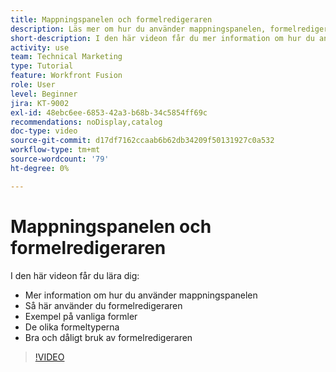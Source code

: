 ```yaml
---
title: Mappningspanelen och formelredigeraren
description: Läs mer om hur du använder mappningspanelen, formelredigeraren och vanliga formelexempel i  [!DNL Adobe Workfront Fusion].
short-description: I den här videon får du mer information om hur du använder mappningspanelen och hur du använder formelredigeraren.
activity: use
team: Technical Marketing
type: Tutorial
feature: Workfront Fusion
role: User
level: Beginner
jira: KT-9002
exl-id: 48ebc6ee-6853-42a3-b68b-34c5854ff69c
recommendations: noDisplay,catalog
doc-type: video
source-git-commit: d17df7162ccaab6b62db34209f50131927c0a532
workflow-type: tm+mt
source-wordcount: '79'
ht-degree: 0%

---
```


# Mappningspanelen och formelredigeraren

I den här videon får du lära dig:

* Mer information om hur du använder mappningspanelen
* Så här använder du formelredigeraren
* Exempel på vanliga formler
* De olika formeltyperna
* Bra och dåligt bruk av formelredigeraren

>[!VIDEO](https://video.tv.adobe.com/v/335262/?quality=12&learn=on&enablevpops)
